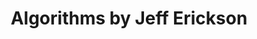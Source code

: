 --- 
title: Algorithms by Jeff Erickson
url: http://jeffe.cs.illinois.edu/teaching/algorithms/
categories: [computerscience, book]
duration: long
info: The parsed status is a little tongue-in-cheek; I have not read the book cover to cover, but it is what I use for all my algorithms teaching, so I hope that counts! Absolute favorite ❤️
status: pseudo
---